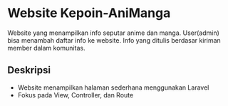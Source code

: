# Website Kepoin-AniManga
Website yang menampilkan info seputar anime dan manga. User(admin) bisa  menambah daftar info ke website.
Info yang ditulis berdasar kiriman member dalam komunitas.

## Deskripsi
- Website menampilkan halaman sederhana menggunakan Laravel
- Fokus pada View, Controller, dan Route
